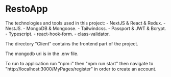 # RestoApp

The technologies and tools used in this project:
    - NextJS & React & Redux.
    - NestJS.
    - MongoDB & Mongoose.
    - Tailwindcss.
    - Passport & JWT & Bcrypt.
    - Typescript.
    - react-hook-form.
    - class-validator.

 The directory "Client" contains the frontend part of the project.
 
 The mongodb uri is in the .env file.
 
 To run to application run "npm i" then "npm run start" then navigate to "http://localhost:3000/MyPages/register" in order to create an account.
